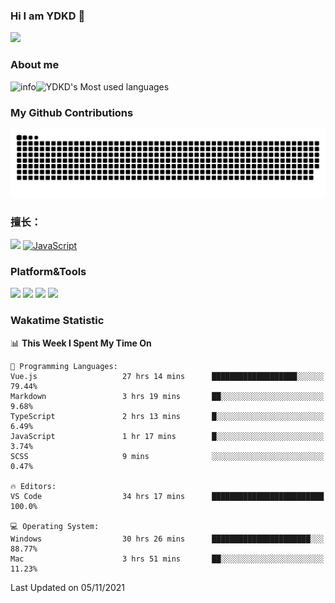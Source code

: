 ### Hi I am YDKD 👋

![](https://visitor-badge.glitch.me/badge?page_id=YDKD.readme)

### About me
![info](https://github-readme-stats.vercel.app/api?username=YDKD&show_icons=true&theme=cobalt)![YDKD's Most used languages](https://github-readme-stats.vercel.app/api/top-langs/?username=YDKD&layout=compact&hide_border=true&langs_count=8)

### My Github Contributions
![](https://raw.githubusercontent.com/YDKD/YDKD/main/assets/github-contribution-grid-snake.svg)

### 擅长：<br />
[![](https://img.shields.io/badge/-Vue.js-007396?style=flat-square&logo=Vue.js&logoColor=#4FC08D)](https://cn.vuejs.org/)
[![JavaScript](https://img.shields.io/badge/-JavaScript-f7e018?style=flat-square&logo=javascript&logoColor=white)]()

### Platform&Tools <br/>

[![]( https://img.shields.io/badge/macOS-Big%20Sur-292e33?style=flat-square&logo=apple&logoColor=ffffff )]() [![](https://img.shields.io/badge/Windows-10-2376bc?style=flat-square&logo=windows&logoColor=ffffff)]() [![]( https://img.shields.io/badge/IDE-Visual%20Studio%20Code-blue?style=flat-square&logo=visual-studio-code&logoColor=ffffff )]() [![]( https://img.shields.io/badge/iPhone-12-999999?style=flat-square&logo=apple&logoColor=ffffff)]() <br />

### Wakatime Statistic
<!--START_SECTION:waka-->
📊 **This Week I Spent My Time On** 

```text
💬 Programming Languages: 
Vue.js                   27 hrs 14 mins      ███████████████████░░░░░░   79.44% 
Markdown                 3 hrs 19 mins       ██░░░░░░░░░░░░░░░░░░░░░░░   9.68% 
TypeScript               2 hrs 13 mins       █░░░░░░░░░░░░░░░░░░░░░░░░   6.49% 
JavaScript               1 hr 17 mins        █░░░░░░░░░░░░░░░░░░░░░░░░   3.74% 
SCSS                     9 mins              ░░░░░░░░░░░░░░░░░░░░░░░░░   0.47%

🔥 Editors: 
VS Code                  34 hrs 17 mins      █████████████████████████   100.0%

💻 Operating System: 
Windows                  30 hrs 26 mins      ██████████████████████░░░   88.77% 
Mac                      3 hrs 51 mins       ██░░░░░░░░░░░░░░░░░░░░░░░   11.23%

```


 Last Updated on 05/11/2021
<!--END_SECTION:waka-->

<!--
**YDKD/YDKD** is a ✨ _special_ ✨ repository because its `README.md` (this file) appears on your GitHub profile.

Here are some ideas to get you started:

- 🔭 I’m currently working on ...
- 🌱 I’m currently learning ...
- 👯 I’m looking to collaborate on ...
- 🤔 I’m looking for help with ...
- 💬 Ask me about ...
- 📫 How to reach me: ...
- 😄 Pronouns: ...
- ⚡ Fun fact: ...
-->
